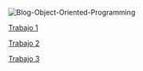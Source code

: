 ![Blog-Object-Oriented-Programming](https://user-images.githubusercontent.com/60378108/73617459-c55f6200-45d3-11ea-9783-a467c29bc7df.jpg)



[Trabajo 1](Setup1.md)

[Trabajo 2](Program.cs)

[Trabajo 3](ListPeliculas/Program.cs)
